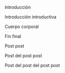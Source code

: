 Introducción

Introducción introductiva

Cuerpo corporal

Fin final

Post post

Post del post post

Post del post del post post
